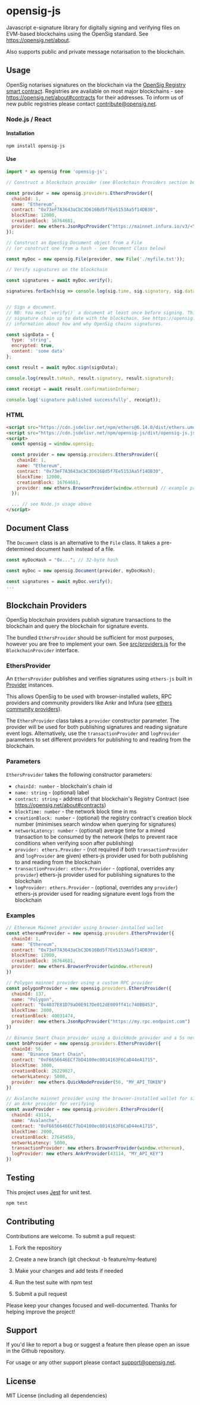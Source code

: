 # opensig-js

Javascript e-signature library for digitally signing and verifying files on EVM-based blockchains using the OpenSig standard.  See https://opensig.net/about.  

Also supports public and private message notarisation to the blockchain.

## Usage

OpenSig notarises signatures on the blockchain via the [OpenSig Registry smart contract](./contracts/OpensigRegistry.sol). Registries are available on most major blockchains - see https://opensig.net/about#contracts for their addresses. To inform us of new public registries please contact [contribute@opensig.net](mailto:contribute@opensig.net).

### Node.js / React

#### Installation
```
npm install opensig-js
```

#### Use
```javascript
import * as opensig from 'opensig-js';

// Construct a blockchain provider (see Blockchain Providers section below)

const provider = new opensig.providers.EthersProvider({
  chainId: 1,
  name: "Ethereum",
  contract: "0x73eF7A3643aCbC3D616Bd5f7Ee5153Aa5f14DB30",
  blockTime: 12000,
  creationBlock: 16764681,
  provider: new ethers.JsonRpcProvider("https://mainnet.infura.io/v3/<YOUR-API-KEY>") // example provider
});

// Construct an OpenSig Document object from a File 
// (or construct one from a hash - see Document Class below)

const myDoc = new opensig.File(provider, new File('./myfile.txt'));

// Verify signatures on the blockchain

const signatures = await myDoc.verify();

signatures.forEach(sig => console.log(sig.time, sig.signatory, sig.data));


// Sign a document. 
// NB: You must `verify()` a document at least once before signing. This brings the object's
// signature chain up to date with the blockchain. See https://opensig.net/about for 
// information about how and why OpenSig chains signatures.

const signData = {
  type: 'string',
  encrypted: true,
  content: 'some data'
};

const result = await myDoc.sign(signData);

console.log(result.txHash, result.signatory, result.signature);

const receipt = await result.confirmationInformer;

console.log('signature published successfully', receipt));
```

### HTML

```html
<script src="https://cdn.jsdelivr.net/npm/ethers@6.14.0/dist/ethers.umd.min.js"></script>
<script src="https://cdn.jsdelivr.net/npm/opensig-js/dist/opensig-js.js"></script>
<script>
  const opensig = window.opensig;

  const provider = new opensig.providers.EthersProvider({
    chainId: 1,
    name: "Ethereum",
    contract: "0x73eF7A3643aCbC3D616Bd5f7Ee5153Aa5f14DB30",
    blockTime: 12000,
    creationBlock: 16764681,
    provider: new ethers.BrowserProvider(window.ethereum) // example provider
  });

  ... // see Node.js usage above
</script>
```

## Document Class

The `Document` class is an alternative to the `File` class.  It takes a pre-determined document hash instead of a file.

```javascript
const myDocHash = "0x..."; // 32-byte hash

const myDoc = new opensig.Document(provider, myDocHash);

const signatures = await myDoc.verify();
...

```

## Blockchain Providers

OpenSig blockchain providers publish signature transactions to the blockchain and query the blockchain for signature events.

The bundled `EthersProvider` should be sufficient for most purposes, however you are free to implement your own.  See [src/providers.js](src/providers.js) for the `BlockchainProvider` interface.

### EthersProvider

An `EthersProvider` publishes and verifies signatures using `ethers-js` built in [Provider](https://docs.ethers.org/v6/api/providers/) instances. 

This allows OpenSig to be used with browser-installed wallets, RPC providers and community providers like Ankr and Infura (see [ethers community providers](https://docs.ethers.org/v6/api/providers/thirdparty/)).

The `EthersProvider` class takes a `provider` constructor parameter. The provider will be used for both publishing signatures and reading signature event logs. Alternatively, use the `transactionProvider` and `logProvider` parameters to set different providers for publishing to and reading from the blockchain.

### Parameters

`EthersProvider` takes the following constructor parameters:

  - `chainId: number` - blockchain's chain id
  - `name: string` - (optional) label
  - `contract: string` - address of that blockchain's Registry Contract (see https://opensig.net/about#contracts)
  - `blockTime: number` - the network block time in ms
  - `creationBlock: number` - (optional) the registry contract's creation block number (minimises search window when querying for signatures)
  - `networkLatency: number` - (optional) average time for a mined transaction to be consumed by the network (helps to prevent race conditions when verifying soon after publishing)
  - `provider: ethers.Provider` - (not required if both `transactionProvider` and `logProvider` are given) ethers-js provider used for both publishing to and reading from the blockchain
  - `transactionProvider: ethers.Provider` - (optional, overrides any `provider`) ethers-js provider used for publishing signatures to the blockchain
  - `logProvider: ethers.Provider` - (optional, overrides any `provider`) ethers-js provider used for reading signature event logs from the blockchain

### Examples

```javascript
// Ethereum Mainnet provider using browser-installed wallet
const ethereumProvider = new opensig.providers.EthersProvider({
  chainId: 1,
  name: "Ethereum",
  contract: "0x73eF7A3643aCbC3D616Bd5f7Ee5153Aa5f14DB30", 
  blockTime: 12000,
  creationBlock: 16764681,
  provider: new ethers.BrowserProvider(window.ethereum)
})

// Polygon mainnet provider using a custom RPC provider
const polygonProvider = new opensig.providers.EthersProvider({
  chainId: 137,
  name: "Polygon",
  contract: "0x4037E81D79aD0E917De012dE009ff41c740BB453",
  blockTime: 2000,
  creationBlock: 40031474,
  provider: new ethers.JsonRpcProvider("https://my.rpc.endpoint.com")
})

// Binance Smart Chain provider using a QuickNode provider and a 5s network latency
const bnbProvider = new opensig.providers.EthersProvider({
  chainId: 56,
  name: "Binance Smart Chain",
  contract: "0xF6656646ECf7bD4100ec0014163F6CaD44eA1715",
  blockTime: 3000,
  creationBlock: 26229027,
  networkLatency: 5000,
  provider: new ethers.QuickNodeProvider(56, "MY_API_TOKEN")
})

// Avalanche mainnet provider using the browser-installed wallet for signing and 
// an Ankr provider for verifying
const avaxProvider = new opensig.providers.EthersProvider({
  chainId: 43114,
  name: "Avalanche",
  contract: "0xF6656646ECf7bD4100ec0014163F6CaD44eA1715",
  blockTime: 2000,
  creationBlock: 27645459,
  networkLatency: 5000,
  transactionProvider: new ethers.BrowserProvider(window.ethereum),
  logProvider: new ethers.AnkrProvider(43114, "MY_API_KEY")
})
```

## Testing

This project uses [Jest](https://jestjs.io/) for unit test.

```bash
npm test
```

## Contributing

Contributions are welcome. To submit a pull request:

1. Fork the repository

2. Create a new branch (git checkout -b feature/my-feature)

3. Make your changes and add tests if needed

4. Run the test suite with npm test

5. Submit a pull request

Please keep your changes focused and well-documented. Thanks for helping improve the project!

## Support

If you'd like to report a bug or suggest a feature then please open an issue in the Github repository.

For usage or any other support please contact [support@opensig.net](mailto:support@opensig.net).

## License

MIT License (including all dependencies)
